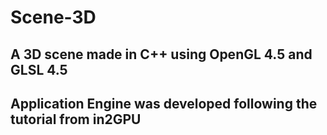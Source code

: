 # Scene-3D #

## A 3D scene made in C++ using OpenGL 4.5 and GLSL 4.5 ##
## Application Engine was developed following the tutorial from in2GPU ##
